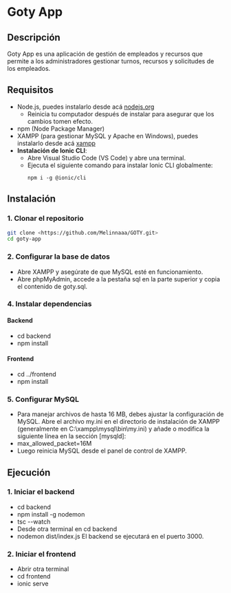 # Goty App

## Descripción
Goty App es una aplicación de gestión de empleados y recursos que permite a los administradores gestionar turnos, recursos y solicitudes de los empleados.

## Requisitos
- Node.js, puedes instalarlo desde acá [nodejs.org](https://nodejs.org/en/download/)
   - Reinicia tu computador después de instalar para asegurar que los cambios tomen efecto.
- npm (Node Package Manager)
- XAMPP (para gestionar MySQL y Apache en Windows), puedes instalarlo desde acá [xampp](https://www.apachefriends.org/es/download.html)
- **Instalación de Ionic CLI**:
   - Abre Visual Studio Code (VS Code) y abre una terminal.
   - Ejecuta el siguiente comando para instalar Ionic CLI globalmente:
     ```
     npm i -g @ionic/cli
     ```

## Instalación

### 1. Clonar el repositorio
```bash
git clone <https://github.com/Melinnaaa/GOTY.git>
cd goty-app
```
### 2. Configurar la base de datos
- Abre XAMPP y asegúrate de que MySQL esté en funcionamiento.
- Abre phpMyAdmin, accede a la pestaña sql en la parte superior y copia el contenido de goty.sql.
### 4. Instalar dependencias
#### Backend
* cd backend
* npm install
#### Frontend
* cd ../frontend
* npm install

### 5. Configurar MySQL
* Para manejar archivos de hasta 16 MB, debes ajustar la configuración de MySQL. Abre el archivo my.ini en el directorio de instalación de XAMPP (generalmente en C:\xampp\mysql\bin\my.ini) y añade o modifica la siguiente línea en la sección [mysqld]:
* max_allowed_packet=16M
* Luego reinicia MySQL desde el panel de control de XAMPP.

## Ejecución
### 1. Iniciar el backend
* cd backend
* npm install -g nodemon
* tsc --watch
* Desde otra terminal en cd backend
* nodemon dist/index.js
El backend se ejecutará en el puerto 3000.

### 2. Iniciar el frontend
* Abrir otra terminal
* cd frontend
* ionic serve

